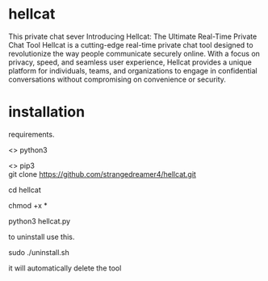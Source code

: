# hellcat
This private chat sever 
Introducing Hellcat: The Ultimate Real-Time Private Chat Tool
Hellcat is a cutting-edge real-time private chat tool designed to revolutionize the way people communicate securely online. With a focus on privacy, speed, and seamless user experience, Hellcat provides a unique platform for individuals, teams, and organizations to engage in confidential conversations without compromising on convenience or security.
# installation 

requirements.                                                       

<> python3                                                          

<> pip3                                                             
git clone https://github.com/strangedreamer4/hellcat.git            

cd hellcat                                                          

chmod +x *                                                          

python3 hellcat.py                                                  

to uninstall use this.                                              

sudo ./uninstall.sh                                                 

it will automatically delete the tool                               


